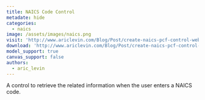 ```yaml
---
title: NAICS Code Control
metadate: hide
categories:
  - naics
image: /assets/images/naics.png
visit: 'http://www.ariclevin.com/Blog/Post/create-naics-pcf-control-webapi'
download: 'http://www.ariclevin.com/Blog/Post/create-naics-pcf-control-webapi'
model_support: true
canvas_support: false
authors:
  - aric_levin
---
```


A control to retrieve the related information when the user enters a NAICS code.
